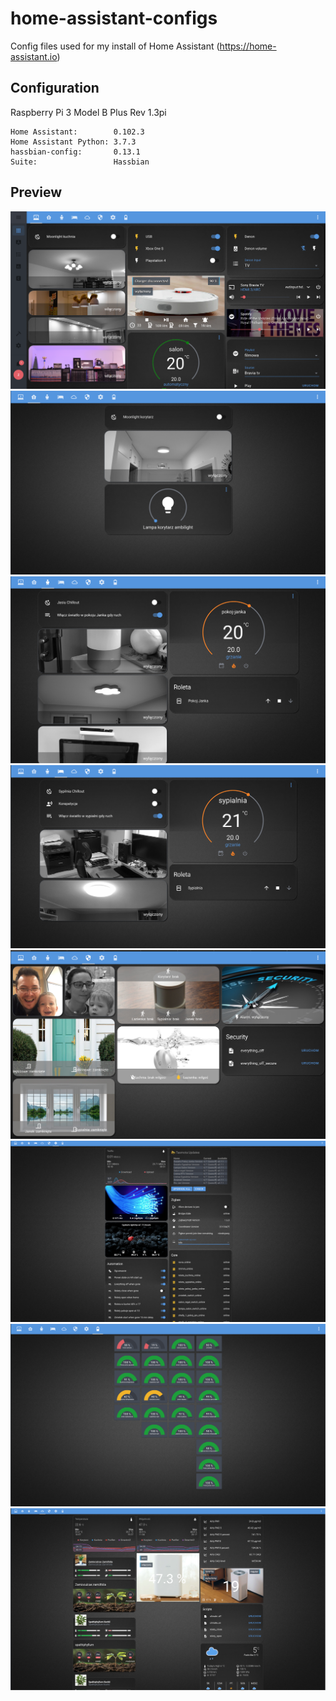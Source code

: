 # home-assistant-configs
Config files used for my install of Home Assistant (https://home-assistant.io)

## Configuration

Raspberry Pi 3 Model B Plus Rev 1.3pi

```
Home Assistant:        0.102.3
Home Assistant Python: 3.7.3
hassbian-config:       0.13.1
Suite:                 Hassbian
```

## Preview

<img src="https://github.com/Zenedith/home-assistant-configs/blob/master/preview/ha_living_room.png" alt="Home Assistant dashboard" />
<img src="https://github.com/Zenedith/home-assistant-configs/blob/master/preview/ha_korytarz.png" alt="Home Assistant dashboard" />
<img src="https://github.com/Zenedith/home-assistant-configs/blob/master/preview/ha_janek.png" alt="Home Assistant dashboard" />
<img src="https://github.com/Zenedith/home-assistant-configs/blob/master/preview/ha_sypialnia.png" alt="Home Assistant dashboard" />
<img src="https://github.com/Zenedith/home-assistant-configs/blob/master/preview/ha_security.png" alt="Home Assistant dashboard" />
<img src="https://github.com/Zenedith/home-assistant-configs/blob/master/preview/ha_settings.png" alt="Home Assistant dashboard" />
<img src="https://github.com/Zenedith/home-assistant-configs/blob/master/preview/ha_battery.png" alt="Home Assistant dashboard" />
<img src="https://github.com/Zenedith/home-assistant-configs/blob/master/preview/ha_weather.png" alt="Home Assistant dashboard" />
